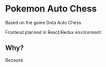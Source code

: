 # Pokemon Auto Chess

Based on the game Dota Auto Chess

Frontend planned in React/Redux environment

## Why?

Because
